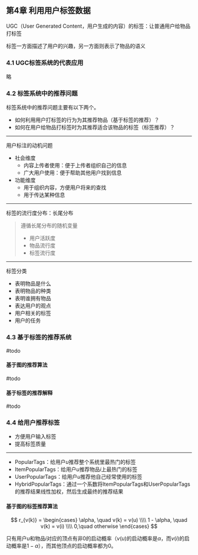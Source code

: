 ## 第4章 利用用户标签数据

UGC（User Generated Content，用户生成的内容）的标签：让普通用户给物品打标签

标签一方面描述了用户的兴趣，另一方面则表示了物品的语义

### 4.1 UGC标签系统的代表应用

略

### 4.2 标签系统中的推荐问题

标签系统中的推荐问题主要有以下两个。

- 如何利用用户打标签的行为为其推荐物品（基于标签的推荐）？
- 如何在用户给物品打标签时为其推荐适合该物品的标签（标签推荐）？

------

用户标注的动机问题

- 社会维度
	- 内容上传者使用：便于上传者组织自己的信息
	- 广大用户使用：便于帮助其他用户找到信息
- 功能维度
	- 用于组织内容，方便用户将来的查找
	- 用于传达某种信息

------

标签的流行度分布：长尾分布

> 遵循长尾分布的随机变量
>
> - 用户活跃度
> - 物品流行度
> - 标签流行度

------

标签分类

- 表明物品是什么
- 表明物品的种类
- 表明谁拥有物品
- 表达用户的观点
- 用户相关的标签
- 用户的任务

### 4.3 基于标签的推荐系统

#todo

#### 基于图的推荐算法

#todo

#### 基于标签的推荐解释

#todo

### 4.4 给用户推荐标签

- 方便用户输入标签
- 提高标签质量

------

- PopularTags：给用户$u$推荐整个系统里最热门的标签
- ItemPopularTags：给用户$u$推荐物品$i$上最热门的标签
- UserPopularTags：给用户$u$推荐他自己经常使用的标签
- HybridPopularTags：通过一个系数将ItemPopularTags和UserPopularTags的推荐结果线性加权，然后生成最终的推荐结果

#### 基于图的标签推荐算法

$$
r_{v(k)} =
\begin{cases}
	\alpha, \quad v(k) = v(u) \\\\
	1 - \alpha, \quad v(k) = v(i) \\\\
	0,\quad otherwise
\end{cases}
$$

只有用户$u$和物品$i$对应的顶点有非0的启动概率（$v(u)$的启动概率是$\alpha$，而$v(i)$的启动概率是$1-\alpha$），而其他顶点的启动概率都为0。